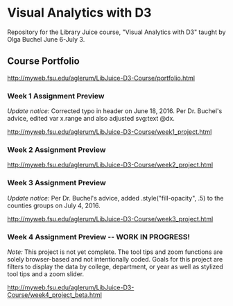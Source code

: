 Visual Analytics with D3
=========================

Repository for the Library Juice course, "Visual Analytics with D3" taught by Olga Buchel June 6-July 3.

## Course Portfolio

http://myweb.fsu.edu/aglerum/LibJuice-D3-Course/portfolio.html

### Week 1 Assignment Preview

_Update notice:_ Corrected typo in header on June 18, 2016. Per Dr. Buchel's advice, edited var x.range and also adjusted svg:text @dx.

http://myweb.fsu.edu/aglerum/LibJuice-D3-Course/week1_project.html

### Week 2 Assignment Preview

http://myweb.fsu.edu/aglerum/LibJuice-D3-Course/week2_project.html

### Week 3 Assignment Preview
_Update notice:_ Per Dr. Buchel's advice, added .style("fill-opacity", .5) to the counties groups on July 4, 2016.

http://myweb.fsu.edu/aglerum/LibJuice-D3-Course/week3_project.html

### Week 4 Assignment Preview -- WORK IN PROGRESS!
_Note:_ This project is not yet complete. The tool tips and zoom functions are solely browser-based and not intentionally coded. Goals for this project are filters to display the data by college, department, or year as well as stylized tool tips and a zoom slider.

http://myweb.fsu.edu/aglerum/LibJuice-D3-Course/week4_project_beta.html
